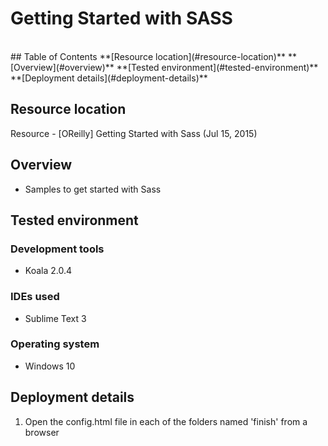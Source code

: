 # Getting Started with SASS
<br/>
## Table of Contents
**[Resource location](#resource-location)**  
**[Overview](#overview)**  
**[Tested environment](#tested-environment)**    
**[Deployment details](#deployment-details)**    

## Resource location

Resource - [OReilly] Getting Started with Sass (Jul 15, 2015)


## Overview

- Samples to get started with Sass

## Tested environment

### Development tools

- Koala 2.0.4

### IDEs used

- Sublime Text 3

### Operating system

- Windows 10

## Deployment details

1. Open the config.html file in each of the folders named 'finish' from a browser